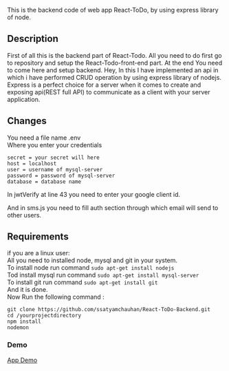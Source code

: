 This is the backend code of web app React-ToDo, by using express library of node.

## Description
First of all this is the backend part of React-Todo. All you need to do first go to repository and setup the React-Todo-front-end part. At the end You need to come here and setup backend. 
Hey, In this I have implemented an api in which i have performed CRUD operation by using express library of nodejs.
Express is a perfect choice for a server when it comes to create and exposing api(REST full API) to communicate as a client with your server application.

## Changes
You need a file name .env<br>
Where you enter your credentials<br>
```
secret = your secret will here
host = localhost
user = username of mysql-server
password = password of mysql-server
database = database name
```
In jwtVerify at line 43 you need to enter your google client id. <br>

And in sms.js you need to fill auth section through which email will send to other users.

## Requirements
if you are a linux user:<br>
All you need to installed node, mysql and git in your system. <br>
To install node run command ```sudo apt-get install nodejs```<br>
Tod install mysql run command ```sudo apt-get install mysql-server```<br>
To install git run command ```sudo apt-get install git```<br>
And it is done.<br>
Now Run the following command : <br>
```
git clone https://github.com/ssatyamchauhan/React-ToDo-Backend.git
cd /yourprojectdirectory
npm install 
nodemon
```
### Demo
[App Demo](http://reacttodo.ml)
